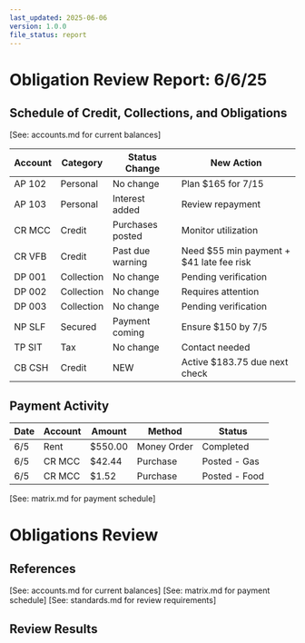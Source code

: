 ```yaml
---
last_updated: 2025-06-06
version: 1.0.0
file_status: report
---
```


# Obligation Review Report: 6/6/25

## Schedule of Credit, Collections, and Obligations  
[See: accounts.md for current balances]

| Account | Category | Status Change | New Action |
|---------|----------|---------------|------------|
| AP 102  | Personal | No change | Plan $165 for 7/15 |
| AP 103  | Personal | Interest added | Review repayment |
| CR MCC  | Credit   | Purchases posted | Monitor utilization |
| CR VFB  | Credit   | Past due warning | Need $55 min payment + $41 late fee risk |
| DP 001  | Collection | No change | Pending verification |
| DP 002  | Collection | No change | Requires attention |
| DP 003  | Collection | No change | Pending verification |
| NP SLF  | Secured | Payment coming | Ensure $150 by 7/5 |
| TP SIT  | Tax | No change | Contact needed |
| CB CSH  | Credit | NEW | Active $183.75 due next check |

## Payment Activity
| Date | Account | Amount | Method | Status |
|------|---------|--------|--------|--------|
| 6/5  | Rent | $550.00 | Money Order | Completed |
| 6/5  | CR MCC | $42.44 | Purchase | Posted - Gas |
| 6/5  | CR MCC | $1.52 | Purchase | Posted - Food |

[See: matrix.md for payment schedule]

# Obligations Review

## References
[See: accounts.md for current balances]
[See: matrix.md for payment schedule]
[See: standards.md for review requirements]

## Review Results
